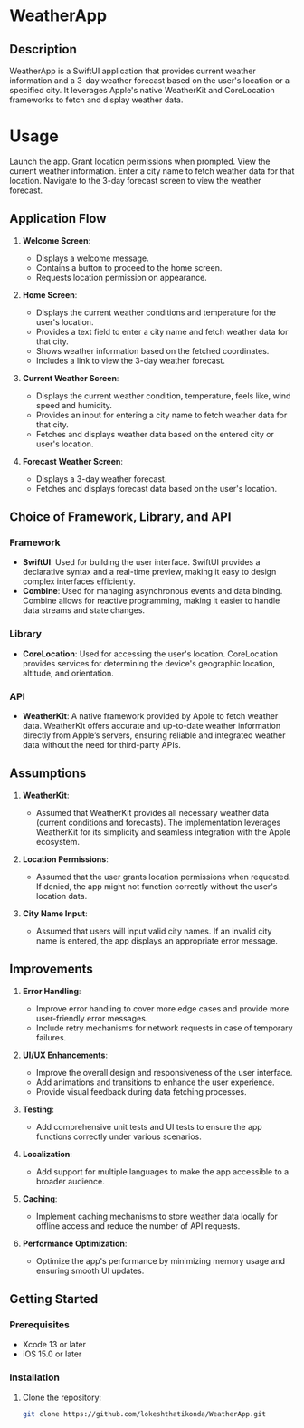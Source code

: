 # WeatherApp

## Description

WeatherApp is a SwiftUI application that provides current weather information and a 3-day weather forecast based on the user's location or a specified city. It leverages Apple's native WeatherKit and CoreLocation frameworks to fetch and display weather data.

# Usage
Launch the app.
Grant location permissions when prompted.
View the current weather information.
Enter a city name to fetch weather data for that location.
Navigate to the 3-day forecast screen to view the weather forecast.

## Application Flow

1. **Welcome Screen**:
   - Displays a welcome message.
   - Contains a button to proceed to the home screen.
   - Requests location permission on appearance.

2. **Home Screen**:
   - Displays the current weather conditions and temperature for the user's location.
   - Provides a text field to enter a city name and fetch weather data for that city.
   - Shows weather information based on the fetched coordinates.
   - Includes a link to view the 3-day weather forecast.

3. **Current Weather Screen**:
   - Displays the current weather condition, temperature, feels like, wind speed and humidity.
   - Provides an input for entering a city name to fetch weather data for that city.
   - Fetches and displays weather data based on the entered city or user's location.

4. **Forecast Weather Screen**:
   - Displays a 3-day weather forecast.
   - Fetches and displays forecast data based on the user's location.

## Choice of Framework, Library, and API

### Framework
- **SwiftUI**: Used for building the user interface. SwiftUI provides a declarative syntax and a real-time preview, making it easy to design complex interfaces efficiently.
- **Combine**: Used for managing asynchronous events and data binding. Combine allows for reactive programming, making it easier to handle data streams and state changes.

### Library
- **CoreLocation**: Used for accessing the user's location. CoreLocation provides services for determining the device's geographic location, altitude, and orientation.

### API
- **WeatherKit**: A native framework provided by Apple to fetch weather data. WeatherKit offers accurate and up-to-date weather information directly from Apple’s servers, ensuring reliable and integrated weather data without the need for third-party APIs.

## Assumptions

1. **WeatherKit**:
   - Assumed that WeatherKit provides all necessary weather data (current conditions and forecasts). The implementation leverages WeatherKit for its simplicity and seamless integration with the Apple ecosystem.

2. **Location Permissions**:
   - Assumed that the user grants location permissions when requested. If denied, the app might not function correctly without the user's location data.

3. **City Name Input**:
   - Assumed that users will input valid city names. If an invalid city name is entered, the app displays an appropriate error message.

## Improvements

1. **Error Handling**:
   - Improve error handling to cover more edge cases and provide more user-friendly error messages.
   - Include retry mechanisms for network requests in case of temporary failures.

2. **UI/UX Enhancements**:
   - Improve the overall design and responsiveness of the user interface.
   - Add animations and transitions to enhance the user experience.
   - Provide visual feedback during data fetching processes.

3. **Testing**:
   - Add comprehensive unit tests and UI tests to ensure the app functions correctly under various scenarios.

4. **Localization**:
   - Add support for multiple languages to make the app accessible to a broader audience.

5. **Caching**:
   - Implement caching mechanisms to store weather data locally for offline access and reduce the number of API requests.

6. **Performance Optimization**:
   - Optimize the app's performance by minimizing memory usage and ensuring smooth UI updates.

## Getting Started

### Prerequisites

- Xcode 13 or later
- iOS 15.0 or later

### Installation

1. Clone the repository:
   ```bash
   git clone https://github.com/lokeshthatikonda/WeatherApp.git

